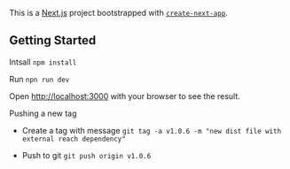 This is a [Next.js](https://nextjs.org) project bootstrapped with [`create-next-app`](https://nextjs.org/docs/pages/api-reference/create-next-app).

## Getting Started

Intsall
```npm install```

Run 
```npn run dev```

Open [http://localhost:3000](http://localhost:3000) with your browser to see the result.



Pushing a new tag
- Create a tag with message
```git tag -a v1.0.6 -m "new dist file with external reach dependency"```

- Push to git
```git push origin v1.0.6```